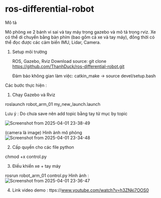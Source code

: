 # ros-differential-robot
Mô tả

Mô phỏng xe 2 bánh vi sai và tay máy trong gazebo và mô tả trong rviz. Xe có thể di chuyển bằng bàn phím (bao gồm cả xe và tay máy), đồng thời có thể đọc được các cảm biến IMU, Lidar, Camera.
1. Setup môi trường

   ROS, Gazebo, Rviz
   Download source: git clone https://github.com/ThanhDuck/ros-differential-robot.git

   Đảm bảo không gian làm việc: catkin_make -> source devel/setup.bash

Các bước thực hiện :
1. Chạy Gazebo và Rviz

roslaunch robot_arm_01 my_new_launch.launch 

Lưu ý : Do chưa save nên add topic bằng tay từ mục by topic

![Screenshot from 2025-04-01 23-38-49](https://github.com/user-attachments/assets/30ab2ed7-f5c5-4f1e-8568-8f94a0b8ff96)

(camera là image)
Hình ảnh mô phỏng 
![Screenshot from 2025-04-01 23-34-48](https://github.com/user-attachments/assets/a5470871-2462-4375-9ab7-d336a9049458)

2. Cấp quyền cho các file python

chmod +x control.py 

3. Điều khiển xe + tay máy

rosrun robot_arm_01 control.py 
Hình ảnh : 
![Screenshot from 2025-04-01 23-36-47](https://github.com/user-attachments/assets/063f2ec0-11d0-44e7-9471-874b7fd29fb4)

4. Link video demo : ttps://www.youtube.com/watch?v=h3ZNki7OOS0
